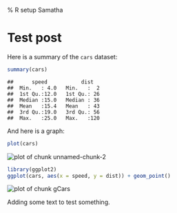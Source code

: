 % R setup Samatha

# Test post

Here is a summary of the `cars` dataset:


```r
summary(cars)
```

```
##      speed           dist    
##  Min.   : 4.0   Min.   :  2  
##  1st Qu.:12.0   1st Qu.: 26  
##  Median :15.0   Median : 36  
##  Mean   :15.4   Mean   : 43  
##  3rd Qu.:19.0   3rd Qu.: 56  
##  Max.   :25.0   Max.   :120
```


And here is a graph:


```r
plot(cars)
```

![plot of chunk unnamed-chunk-2](/mlab/data/rmflight/Documents/researchBlog//researchBlog/img/unnamed-chunk-2.png) 



```r
library(ggplot2)
ggplot(cars, aes(x = speed, y = dist)) + geom_point()
```

![plot of chunk gCars](/mlab/data/rmflight/Documents/researchBlog//researchBlog/img/gCars.png) 


Adding some text to test something.
